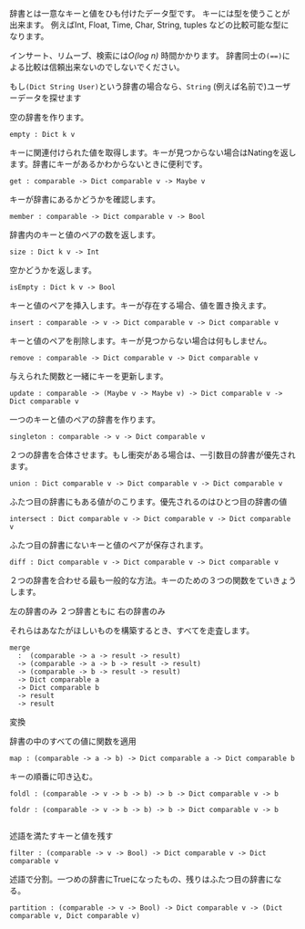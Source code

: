 辞書とは一意なキーと値をひも付けたデータ型です。
キーには型を使うことが出来ます。
例えばInt, Float, Time, Char, String, tuples などの比較可能な型になります。


インサート、リムーブ、検索には*O(log n)* 時間かかります。
辞書同士の`(==)`による比較は信頼出来ないのでしないでください。


もし`(Dict String User)`という辞書の場合なら、`String` (例えば名前で)ユーザーデータを探せます


空の辞書を作ります。

```
empty : Dict k v
```

キーに関連付けられた値を取得します。キーが見つからない場合はNatingを返します。辞書にキーがあるかわからないときに便利です。

```
get : comparable -> Dict comparable v -> Maybe v
```

キーが辞書にあるかどうかを確認します。
```
member : comparable -> Dict comparable v -> Bool

```

辞書内のキーと値のペアの数を返します。

```
size : Dict k v -> Int
```

空かどうかを返します。

```
isEmpty : Dict k v -> Bool
```


キーと値のペアを挿入します。キーが存在する場合、値を置き換えます。

```
insert : comparable -> v -> Dict comparable v -> Dict comparable v

```


キーと値のペアを削除します。キーが見つからない場合は何もしません。

```
remove : comparable -> Dict comparable v -> Dict comparable v

```

与えられた関数と一緒にキーを更新します。

```
update : comparable -> (Maybe v -> Maybe v) -> Dict comparable v -> Dict comparable v

```

一つのキーと値のペアの辞書を作ります。

```
singleton : comparable -> v -> Dict comparable v

```

２つの辞書を合体させます。もし衝突がある場合は、一引数目の辞書が優先されます。

```
union : Dict comparable v -> Dict comparable v -> Dict comparable v

```






ふたつ目の辞書にもある値がのこります。優先されるのはひとつ目の辞書の値

```
intersect : Dict comparable v -> Dict comparable v -> Dict comparable v

```

ふたつ目の辞書にないキーと値のペアが保存されます。

```
diff : Dict comparable v -> Dict comparable v -> Dict comparable v

```

２つの辞書を合わせる最も一般的な方法。キーのための３つの関数をていきょうします。

左の辞書のみ
２つ辞書ともに
右の辞書のみ

それらはあなたがほしいものを構築するとき、すべてを走査します。


```
merge
  :  (comparable -> a -> result -> result)
  -> (comparable -> a -> b -> result -> result)
  -> (comparable -> b -> result -> result)
  -> Dict comparable a
  -> Dict comparable b
  -> result
  -> result
```

変換


辞書の中のすべての値に関数を適用

```
map : (comparable -> a -> b) -> Dict comparable a -> Dict comparable b

```

キーの順番に叩き込む。

```
foldl : (comparable -> v -> b -> b) -> b -> Dict comparable v -> b

foldr : (comparable -> v -> b -> b) -> b -> Dict comparable v -> b


```


述語を満たすキーと値を残す

```
filter : (comparable -> v -> Bool) -> Dict comparable v -> Dict comparable v

```

述語で分割。一つめの辞書にTrueになったもの、残りはふたつ目の辞書になる。

```
partition : (comparable -> v -> Bool) -> Dict comparable v -> (Dict comparable v, Dict comparable v)

```
